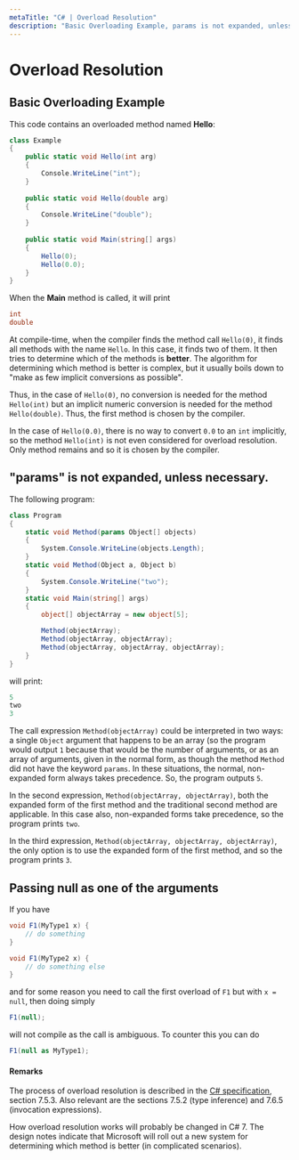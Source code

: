 ```yaml
---
metaTitle: "C# | Overload Resolution"
description: "Basic Overloading Example, params is not expanded, unless necessary., Passing null as one of the arguments"
---
```


# Overload Resolution



## Basic Overloading Example


This code contains an overloaded method named **Hello**:

```cs
class Example
{
    public static void Hello(int arg)
    {
        Console.WriteLine("int");
    }
 
    public static void Hello(double arg)
    {
        Console.WriteLine("double");
    }
 
    public static void Main(string[] args) 
    {
        Hello(0);
        Hello(0.0);
    }
}

```

When the **Main** method is called, it will print

```cs
int
double

```

At compile-time, when the compiler finds the method call `Hello(0)`, it finds all methods with the name `Hello`. In this case, it finds two of them. It then tries to determine which of the methods is **better**. The algorithm for determining which method is better is complex, but it usually boils down to "make as few implicit conversions as possible".

Thus, in the case of `Hello(0)`, no conversion is needed for the method `Hello(int)` but an implicit numeric conversion is needed for the method `Hello(double)`. Thus, the first method is chosen by the compiler.

In the case of `Hello(0.0)`, there is no way to convert `0.0` to an `int` implicitly, so the method `Hello(int)` is not even considered for overload resolution. Only method remains and so it is chosen by the compiler.



## "params" is not expanded, unless necessary.


The following program:

```cs
class Program
{
    static void Method(params Object[] objects)
    {
        System.Console.WriteLine(objects.Length);
    }   
    static void Method(Object a, Object b)
    {
        System.Console.WriteLine("two");
    }
    static void Main(string[] args)
    {
        object[] objectArray = new object[5];

        Method(objectArray);
        Method(objectArray, objectArray);
        Method(objectArray, objectArray, objectArray);
    }
}

```

will print:

```cs
5
two
3

```

The call expression `Method(objectArray)` could be interpreted in two ways: a single `Object` argument that happens to be an array (so the program would output `1` because that would be the number of arguments, or as an array of arguments, given in the normal form, as though the method `Method` did not have the keyword `params`. In these situations, the normal, non-expanded form always takes precedence. So, the program outputs `5`.

In the second expression, `Method(objectArray, objectArray)`, both the expanded form of the first method and the traditional second method are applicable. In this case also, non-expanded forms take precedence, so the program prints `two`.

In the third expression, `Method(objectArray, objectArray, objectArray)`, the only option is to use the expanded form of the first method, and so the program prints `3`.



## Passing null as one of the arguments


If you have

```cs
void F1(MyType1 x) {
    // do something
}

void F1(MyType2 x) {
    // do something else
}

```

and for some reason you need to call the first overload of `F1` but with `x = null`, then doing simply

```cs
F1(null);

```

will not compile as the call is ambiguous. To counter this you can do

```cs
F1(null as MyType1);

```



#### Remarks


The process of overload resolution is described in the [C# specification](https://www.microsoft.com/en-us/download/details.aspx?id=7029), section 7.5.3. Also relevant are the sections 7.5.2 (type inference) and 7.6.5 (invocation expressions).

How overload resolution works will probably be changed in C# 7. The design notes indicate that Microsoft will roll out a new system for determining which method is better (in complicated scenarios).

